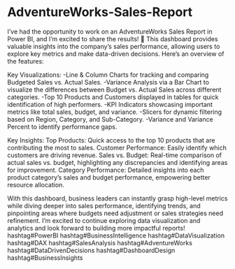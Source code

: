 # AdventureWorks-Sales-Report
I’ve had the opportunity to work on an AdventureWorks Sales Report in Power BI, and I’m excited to share the results! 🎯
This dashboard provides valuable insights into the company’s sales performance, allowing users to explore key metrics and make data-driven decisions. Here’s an overview of the features:

Key Visualizations:
-Line & Column Charts for tracking and comparing Budgeted Sales vs. Actual Sales.
-Variance Analysis via a Bar Chart to visualize the differences between Budget vs. Actual Sales across different categories.
-Top 10 Products and Customers displayed in tables for quick identification of high performers.
-KPI Indicators showcasing important metrics like total sales, budget, and variance.
-Slicers for dynamic filtering based on Region, Category, and Sub-Category.
-Variance and Variance Percent to identify performance gaps.

 Key Insights:
Top Products: Quick access to the top 10 products that are contributing the most to sales.
Customer Performance: Easily identify which customers are driving revenue.
Sales vs. Budget: Real-time comparison of actual sales vs. budget, highlighting any discrepancies and identifying areas for improvement.
Category Performance: Detailed insights into each product category’s sales and budget performance, empowering better resource allocation.

With this dashboard, business leaders can instantly grasp high-level metrics while diving deeper into sales performance, identifying trends, and pinpointing areas where budgets need adjustment or sales strategies need refinement.
I’m excited to continue exploring data visualization and analytics and look forward to building more impactful reports! 
hashtag#PowerBI hashtag#BusinessIntelligence hashtag#DataVisualization hashtag#DAX hashtag#SalesAnalysis hashtag#AdventureWorks hashtag#DataDrivenDecisions hashtag#DashboardDesign hashtag#BusinessInsights
